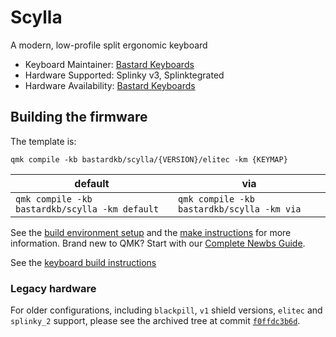 # Scylla

A modern, low-profile split ergonomic keyboard

* Keyboard Maintainer: [Bastard Keyboards](https://github.com/Bastardkb/)
* Hardware Supported: Splinky v3, Splinktegrated
* Hardware Availability: [Bastard Keyboards](https://bastardkb.com/)

## Building the firmware

The template is:

```shell
qmk compile -kb bastardkb/scylla/{VERSION}/elitec -km {KEYMAP}
```

| default                                             | via                                             |
| --------------------------------------------------- | ----------------------------------------------- |
| `qmk compile -kb bastardkb/scylla -km default`      | `qmk compile -kb bastardkb/scylla -km via`      |

See the [build environment setup](https://docs.qmk.fm/#/getting_started_build_tools) and the [make instructions](https://docs.qmk.fm/#/getting_started_make_guide) for more information. Brand new to QMK? Start with our [Complete Newbs Guide](https://docs.qmk.fm/#/newbs).

See the [keyboard build instructions](https://docs.bastardkb.com)

### Legacy hardware

For older configurations, including `blackpill`, `v1` shield versions, `elitec` and `splinky_2` support, please see the archived tree at commit [`f0ffdc3b6d`](https://github.com/Bastardkb/bastardkb-qmk/tree/f0ffdc3b6d34b1d0e72474bc2d2296399871d5b9/keyboards/bastardkb/scylla).
